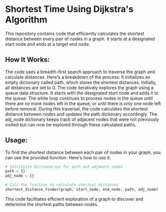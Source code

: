 # Shortest Time Using Dijkstra's Algorithm

This repository contains code that efficiently calculates the shortest distance between every pair of nodes in a graph. It starts at a designated start node and ends at a target end node.

<h2>How It Works:</h2>

The code uses a breadth-first search approach to traverse the graph and calculate distances. Here's a breakdown of the process:
It initializes an empty dictionary called path, which stores the shortest distances. Initially, all distances are set to 0.
The code iteratively explores the graph using a queue data structure. It starts with the designated start node and adds it to the queue.
The while loop continues to process nodes in the queue until there are no more nodes left in the queue, or until there is only one node left before removal.
During this traversal, the code calculates the shortest distance between nodes and updates the path dictionary accordingly.
The adj_node dictionary keeps track of adjacent nodes that were not previously visited but can now be explored through these calculated paths.

<h2>Usage:</h2>

To find the shortest distance between each pair of nodes in your graph, you can use the provided function. Here's how to use it:

```python
# Initialize dictionaries for path and adjacent nodes
path = {}
adj_node = {}

# Call the function to calculate shortest distances
shortest_distance_finder(graph, start_node, end_node, path, adj_node)
```
This code facilitates efficient exploration of a graph to discover and determine the shortest paths between nodes.
